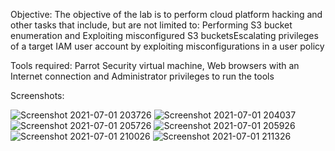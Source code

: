 Objective: The objective of the lab is to perform cloud platform hacking and other tasks that include, but are not limited to: Performing S3 bucket enumeration and Exploiting misconfigured S3 bucketsEscalating privileges of a target IAM user account by exploiting misconfigurations in a user policy

Tools required:  Parrot Security virtual machine, Web browsers with an Internet connection and Administrator privileges to run the tools

Screenshots: 

![Screenshot 2021-07-01 203726](https://user-images.githubusercontent.com/86727063/153062175-668bba15-7ff5-417d-9849-981282d38e91.png)
![Screenshot 2021-07-01 204037](https://user-images.githubusercontent.com/86727063/153062192-bf46b7c2-5865-4e8f-a46a-a229817796fb.png)
![Screenshot 2021-07-01 205726](https://user-images.githubusercontent.com/86727063/153062200-b4a27676-05d4-42f6-a20e-378de7b93bcb.png)
![Screenshot 2021-07-01 205926](https://user-images.githubusercontent.com/86727063/153062201-a2d63627-530c-4458-971c-7fe0b413aca4.png)
![Screenshot 2021-07-01 210026](https://user-images.githubusercontent.com/86727063/153062205-017fe5b1-4369-4a07-8dea-dbebe2e502af.png)
![Screenshot 2021-07-01 211326](https://user-images.githubusercontent.com/86727063/153062210-e1cc354a-31fa-400a-9a70-959d56dfea99.png)

